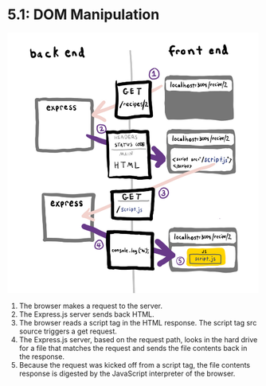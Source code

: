 # 5.1: DOM Manipulation

![](../.gitbook/assets/full-stack.jpg)

1. The browser makes a request to the server.
2. The Express.js server sends back HTML.
3. The browser reads a script tag in the HTML response. The script tag src source triggers a get request.
4. The Express.js server, based on the request path, looks in the hard drive for a file that matches the request and sends the file contents back in the response.
5. Because the request was kicked off from a script tag, the file contents response is digested by the JavaScript interpreter of the browser.

